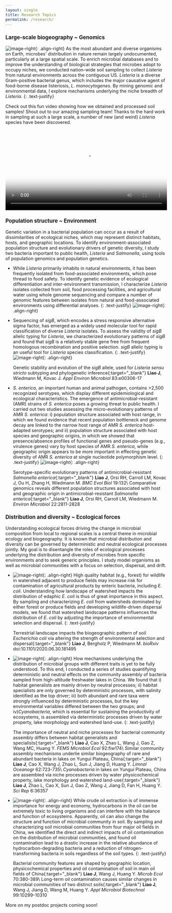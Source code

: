 ```yaml
---
layout: single
title: Research Topics
permalink: /research/
---
```


### Large-scale biogeography ~ Genomics

![image-right](/assets/images/Research/Slide1.png){: .align-right}
As the most abundant and diverse organisms on Earth, microbes' distribution in nature remain largely undocumented, particularly at a large spatial scale. To enrich microbial databases and to improve the understanding of biological strategies that microbes adopt to occupy niches, we conducted nation-wide soil sampling to collect _Listeria_ from natural environments across the contiguous US. _Listeria_ is a diverse Gram-positive bacterial genus, which includes the major causative agent of food-borne disease listeriosis, _L. monocytogenes_. By mining genomic and environmental data, I explore mechanisms underlying the niche breadth of _Listeria_. 
{: .text-justify}

Check out this fun video showing how we obtained and processed soil samples! Shout out to our amazing sampling team! Thanks to the hard work in sampling at such a large scale, a number of new (and weird) _Listeria_ species have been discovered. 

<video style="width:100%;" controls poster="/assets/images/Listeria_sampling_cover.jpg">
  <source src="/assets/videos/Listeria_sampling.webm" type="video/webm">
  <source src="/assets/videos/Listeria_sampling.mp4" type="video/mp4">
Your browser does not support displaying video. Please <a href="/assets/videos/Listeria_sampling.mp4">download</a>.
</video>

### Population structure ~ Environment 

Genetic variation in a bacterial population can occur as a result of dissimilarities of ecological niches, which may represent distinct habitats, hosts, and geographic locations. To identify environment-associated population structure and evolutionary drivers of genetic diversity, I study two bacteria important to public health, _Listeria_ and _Salmonella_, using tools of population genomics and population genetics. 


- While _Listeria_ primarily inhabits in natural environments, it has been frequently isolated from food-associated environments, which pose thread to food safety. To identify genetic evidence of ecological differentiation and inter-environment transmission, I characterize _Listeria_ isolates collected from soil, food processing facilities, and agricultural water using whole genome sequencing and compare a number of genomic features between isolates from natural and food-associated environments using differential analyses. 
{: .text-justify}
![image-right](/assets/images/Research/Slide2.png){: .align-right}

- Sequencing of _sigB_, which encodes a stress responsive alternative sigma factor, has emerged as a widely used molecular tool for rapid classification of diverse _Listeria_ isolates. To assess the validity of _sigB_ allelic typing for _Listeria_, we characterized evolutionary patterns of _sigB_ and found that _sigB_ is a relatively stable gene free from frequent homologous recombination and positive selection. _sigB_ allelic typing is an useful tool for _Listeria_ species classification. 
{: .text-justify}
![image-right](/assets/images/Research/Slide3.png){: .align-right}

  [Genetic stability and evolution of the _sigB_ allele, used for _Listeria sensu stricto_ subtyping and phylogenetic inference](http://aem.asm.org/content/83/12/e00306-17.abstract){:target="_blank"} __Liao J__, Wiedmann M, Kovac J. _Appl Environ Microbiol_ 83:e00306-17

- _S. enterica_, an important human and animal pathogen, contains >2,500 recognized serotypes, which display different epidemiological and ecological characteristics. The emergence of antimicrobial-resistant (AMR) strains of _S. enterica_ poses a growing threat to public health. I carried out two studies assessing the micro-evolutionary patterns of AMR _S. enterica_: i) population structure associated with host range, in which we found evidence that recent population bottleneck and genome decay are linked to the narrow host range of AMR _S. enterica_ host-adapted serotypes; and ii) population structure associated with host species and geographic origins, in which we showed that presence/absence profiles of functional genes and pseudo-genes (e.g., virulence genes) vary by host species of AMR _S. enterica_, while geographic origin appears to be more important in effecting genetic diversity of AMR _S. enterica_ at single nucleotide polymorphism level.
{: .text-justify}
![image-right](/assets/images/Research/Slide4.png){: .align-right}

  [Serotype-specific evolutionary patterns of antimicrobial-resistant _Salmonella enterica_](https://bmcevolbiol.biomedcentral.com/articles/10.1186/s12862-019-1457-5){:target="_blank"} __Liao J__, Orsi RH, Carroll LM, Kovac J, Ou H, Zhang H, Wiedmann M. _BMC Evol Biol_ 19:132\\
  [Comparative genomics reveals different population structures associated with host and geographic origin in antimicrobial-resistant _Salmonella enterica_](https://sfamjournals.onlinelibrary.wiley.com/doi/abs/10.1111/1462-2920.15014?af=R){:target="_blank"} __Liao J__, Orsi RH, Carroll LM, Wiedmann M. _Environ Microbiol_ 22:2811-2828

### Distribution and diversity ~ Ecological forces

Understanding ecological forces driving the change in microbial composition from local to regional scales is a central theme in microbial ecology and biogeography. It is known that microbial distribution and diversity can be governed by deterministic and neutral ecological processes jointly. My goal is to disentangle the roles of ecological processes underlying the distribution and diversity of microbes from specific environments and to seek generic principles. I study model organisms as well as microbial communities with a focus on selection, dispersal, and drift. 

- ![image-right](/assets/images/Research/Slide5.png){: .align-right}
High quality habitat (e.g., forest) for wildlife in watershed adjacent to produce fields may increase risk for contamination of agricultural products by enteric bacteria, including _E. coli_. Understanding how landscape of watershed impacts the distribution of edaphic _E. coli_ is thus of great importance in this aspect. By sampling and characterizing _E. coli_ from watersheds dominated by either forest or produce fields and developing wildlife-driven dispersal models, we found that watershed landscape patterns influences the distribution of _E. coli_ by adjusting the importance of environmental selection and dispersal. 
{: .text-justify}

  [Terrestrial landscape impacts the biogeographic pattern of soil _Escherichia coli_ via altering the strength of environmental selection and dispersal](https://www.biorxiv.org/content/10.1101/2020.06.30.181495v1.abstract){:target="_blank"} __Liao J__, Bergholz P, Wiedmann M. _bioRxiv_ doi:10.1101/2020.06.30.181495

- ![image-right](/assets/images/Research/Slide6.png){: .align-right}
How mechanisms underlying the distribution of microbial groups with different traits is yet to be fully understood. To this end, I conducted a series of studies quantifying deterministic and neutral effects on the community assembly of bacteria sampled from high-altitude freshwater lakes in China. We found that i) habitat generalists are mainly driven by neutral processes; ii) habitat specialists are only governed by deterministic processes, with salinity identified as the top driver; iii) both abundant and rare taxa were strongly influenced by deterministic processes, but the key environmental variables differed between the two groups; and iv)_Cyanobacteria_, which is essential for sustaining the productivity of ecosystems, is assembled via
deterministic processes driven by water property, lake morphology and watershed land-use. 
{: .text-justify}

  [The importance of neutral and niche processes for bacterial community assembly differs between habitat generalists and specialists](http://dx.doi.org/10.1093/femsec/fiw174){:target="_blank"} __Liao J__, Cao X, Zhao L, Wang J, Gao Z, Wang MC, Huang Y. _FEMS Microbiol Ecol_ 92:fiw174\\
  [Similar community assembly mechanisms underlie similar biogeography of rare and abundant bacteria in lakes on Yungui Plateau, China](http://onlinelibrary.wiley.com/doi/10.1002/lno.10455/full){:target="_blank"} __Liao J__, Cao X, Wang J, Zhao L, Sun J, Jiang D, Huang Y. _Limnol Oceanogr_ 62:723-735\\
  [_Cyanobacteria_ in lakes on Yungui Plateau, China are assembled via niche processes driven by water physicochemical property, lake morphology and watershed land-use](http://dx.doi.org/10.1038/srep36357){:target="_blank"} __Liao J__, Zhao L, Cao X, Sun J, Gao Z, Wang J, Jiang D, Fan H, Huang Y. _Sci Rep_ 6:36357 

- ![image-right](/assets/images/Research/Slide7.png){: .align-right}
While crude oil extraction is of immense importance for energy and economy, hydrocarbons in the oil can be extremely toxic to living organisms and can interfere with the balance and function of ecosystems. Apparently, oil can also change the structure and function of microbial community in soil. By sampling and characterizing soil microbial communities from four major oil fields in China, we identified the direct and indirect impacts of oil contamination on the distribution of microbial communities, and found oil contamination lead to a drastic increase in the relative abundance of hydrocarbon-degrading bacteria and a reduction of nitrogen-transforming bacteria in soils regardless of the soil types.
{: .text-justify}

  [Bacterial community features are shaped by geographic location, physicochemical properties and oil contamination of soil in main oil fields of China](http://dx.doi.org/10.1007/s00248-015-0572-0){:target="_blank"} __Liao J__, Wang J, Huang Y. _Microb Ecol_ 70:380-389\\
  [Long-term oil contamination causes similar changes in microbial communities of two distinct soils](http://dx.doi.org/10.1007/s00253-015-6880-y){:target="_blank"} __Liao J__, Wang J, Jiang D, Wang M, Huang Y. _Appl Microbiol Biotechnol_ 99:10299-10310

More on my postdoc projects coming soon!

<style type="text/css">
	a {
		text-decoration: none;
	}
	body {
		font-size: 90%;
	}
</style>

